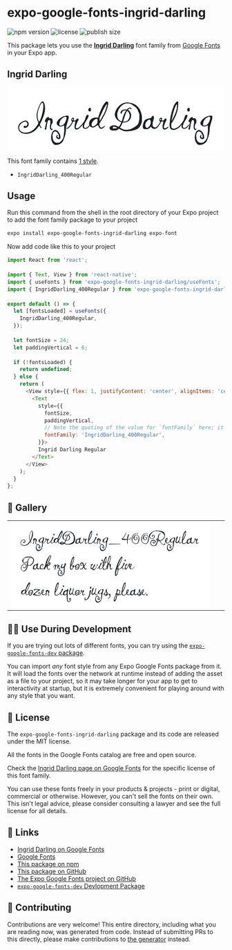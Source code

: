 # expo-google-fonts-ingrid-darling

![npm version](https://flat.badgen.net/npm/v/expo-google-fonts-ingrid-darling)
![license](https://flat.badgen.net/github/license/expo/google-fonts)
![publish size](https://flat.badgen.net/packagephobia/install/expo-google-fonts-ingrid-darling)

This package lets you use the [**Ingrid Darling**](https://fonts.google.com/specimen/Ingrid+Darling) font family from [Google Fonts](https://fonts.google.com/) in your Expo app.

## Ingrid Darling

![Ingrid Darling](./font-family.png)

This font family contains [1 style](#-gallery).

- `IngridDarling_400Regular`

## Usage

Run this command from the shell in the root directory of your Expo project to add the font family package to your project
```sh
expo install expo-google-fonts-ingrid-darling expo-font
```

Now add code like this to your project
```js
import React from 'react';

import { Text, View } from 'react-native';
import { useFonts } from 'expo-google-fonts-ingrid-darling/useFonts';
import { IngridDarling_400Regular } from 'expo-google-fonts-ingrid-darling/400Regular';

export default () => {
  let [fontsLoaded] = useFonts({
    IngridDarling_400Regular,
  });

  let fontSize = 24;
  let paddingVertical = 6;

  if (!fontsLoaded) {
    return undefined;
  } else {
    return (
      <View style={{ flex: 1, justifyContent: 'center', alignItems: 'center' }}>
        <Text
          style={{
            fontSize,
            paddingVertical,
            // Note the quoting of the value for `fontFamily` here; it expects a string!
            fontFamily: 'IngridDarling_400Regular',
          }}>
          Ingrid Darling Regular
        </Text>
      </View>
    );
  }
};

```

## 🔡 Gallery


||||
|-|-|-|
|![IngridDarling_400Regular](.//400Regular/IngridDarling_400Regular.ttf.png)||||


## 👩‍💻 Use During Development

If you are trying out lots of different fonts, you can try using the [`expo-google-fonts-dev` package](https://github.com/freeboub/google-fonts/tree/master/font-packages/dev#readme).

You can import *any* font style from any Expo Google Fonts package from it. It will load the fonts
over the network at runtime instead of adding the asset as a file to your project, so it may take longer
for your app to get to interactivity at startup, but it is extremely convenient
for playing around with any style that you want.

## 📖 License

The `expo-google-fonts-ingrid-darling` package and its code are released under the MIT license.

All the fonts in the Google Fonts catalog are free and open source.

Check the [Ingrid Darling page on Google Fonts](https://fonts.google.com/specimen/Ingrid+Darling) for the specific license of this font family.

You can use these fonts freely in your products & projects - print or digital, commercial or otherwise. However, you can't sell the fonts on their own. This isn't legal advice, please consider consulting a lawyer and see the full license for all details.

## 🔗 Links

- [Ingrid Darling on Google Fonts](https://fonts.google.com/specimen/Ingrid+Darling)
- [Google Fonts](https://fonts.google.com/)
- [This package on npm](https://www.npmjs.com/package/expo-google-fonts-ingrid-darling)
- [This package on GitHub](https://github.com/freeboub/google-fonts/tree/master/font-packages/ingrid-darling)
- [The Expo Google Fonts project on GitHub](https://github.com/freeboub/google-fonts)
- [`expo-google-fonts-dev` Devlopment Package](https://github.com/freeboub/google-fonts/tree/master/font-packages/dev)

## 🤝 Contributing

Contributions are very welcome! This entire directory, including what you are reading now, was generated from code. Instead of submitting PRs to this directly, please make contributions to [the generator](https://github.com/freeboub/google-fonts/tree/master/packages/generator) instead.
